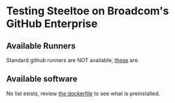# Testing Steeltoe on Broadcom's GitHub Enterprise

## Available Runners

Standard github runners are NOT available, [these](https://vmw-confluence.broadcom.net/display/TPE/GitHub+Runners) are.

## Available software

No list exists, review [the dockerfile](https://github.gwd.broadcom.net/TNZ/tpe-runners/blob/main/runner-images/actions-runner/Dockerfile) to see what is preinstalled.
